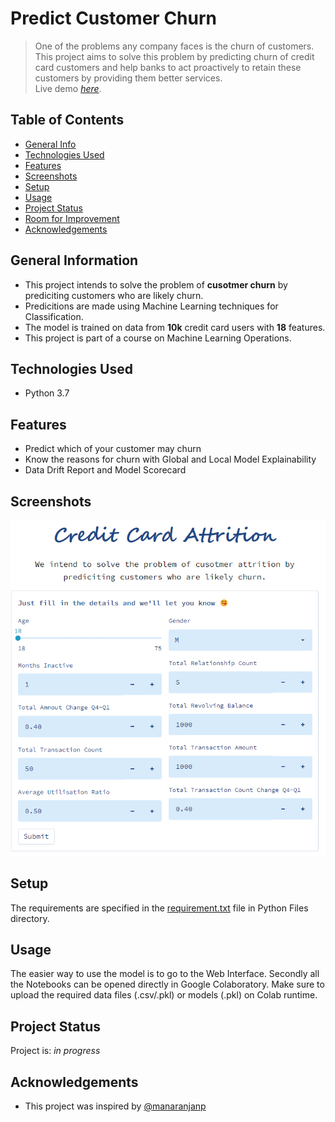 # Predict Customer Churn
> One of the problems any company faces is the churn of customers. This project aims to solve this problem by predicting churn of credit card customers and help banks to act proactively to retain these customers by providing them better services.<br>
> Live demo [_here_](https://share.streamlit.io/apollo-robin/algo_server/main/server.py). 

## Table of Contents
* [General Info](#general-information)
* [Technologies Used](#technologies-used)
* [Features](#features)
* [Screenshots](#screenshots)
* [Setup](#setup)
* [Usage](#usage)
* [Project Status](#project-status)
* [Room for Improvement](#room-for-improvement)
* [Acknowledgements](#acknowledgements)


## General Information
- This project intends to solve the problem of <b>cusotmer churn</b> by prediciting customers who are likely churn.
- Predicitions are made using Machine Learning techniques for Classification.
- The model is trained on data from <b>10k</b> credit card users with <b>18</b> features.
- This project is part of a course on Machine Learning Operations.

## Technologies Used
- Python 3.7

## Features
- Predict which of your customer may churn
- Know the reasons for churn with Global and Local Model Explainability
- Data Drift Report and Model Scorecard


## Screenshots
![Example screenshot](https://raw.githubusercontent.com/apollo-robin/customer-churn/main/WebUI.png)



## Setup
The requirements are specified in the [requirement.txt](https://raw.githubusercontent.com/apollo-robin/customer-churn/main/Python%20Files/requirements.txt) file in Python Files directory.


## Usage
The easier way to use the model is to go to the Web Interface. Secondly all the Notebooks can be opened directly in Google Colaboratory. Make sure to upload the required data files (.csv/.pkl) or models (.pkl) on Colab runtime.


## Project Status
Project is: _in progress_


## Acknowledgements

- This project was inspired by [@manaranjanp](https://github.com/manaranjanp)

